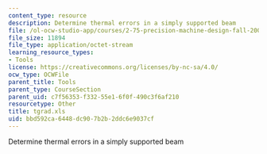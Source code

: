 ```yaml
---
content_type: resource
description: Determine thermal errors in a simply supported beam
file: /ol-ocw-studio-app/courses/2-75-precision-machine-design-fall-2001/bbd592ca6448dc907b2b2ddc6e9037cf_tgrad.xls
file_size: 11894
file_type: application/octet-stream
learning_resource_types:
- Tools
license: https://creativecommons.org/licenses/by-nc-sa/4.0/
ocw_type: OCWFile
parent_title: Tools
parent_type: CourseSection
parent_uid: c7f56353-f332-55e1-6f0f-490c3f6af210
resourcetype: Other
title: tgrad.xls
uid: bbd592ca-6448-dc90-7b2b-2ddc6e9037cf
---
```

Determine thermal errors in a simply supported beam